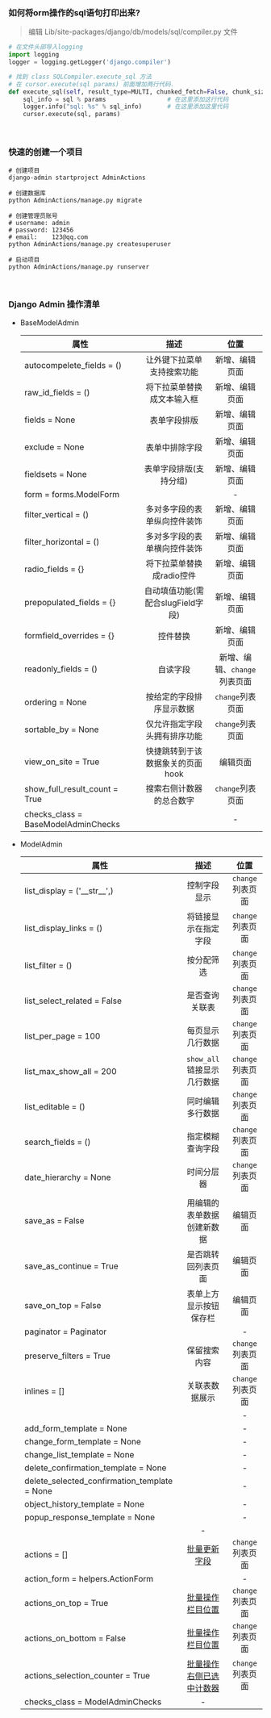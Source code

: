 ### 如何将orm操作的sql语句打印出来?
> 编辑 Lib/site-packages/django/db/models/sql/compiler.py 文件
```python
# 在文件头部导入logging
import logging
logger = logging.getLogger('django.compiler')

# 找到 class SQLCompiler.execute_sql 方法
# 在 cursor.execute(sql params) 前面增加两行代码.
def execute_sql(self, result_type=MULTI, chunked_fetch=False, chunk_size=GET_ITERATOR_CHUNK_SIZE):
    sql_info = sql % params                 # 在这里添加这行代码
    logger.info("sql: %s" % sql_info)       # 在这里添加这里代码
    cursor.execute(sql, params)             

```

&nbsp;  

### 快速的创建一个项目
```shell
# 创建项目 
django-admin startproject AdminActions

# 创建数据库
python AdminActions/manage.py migrate

# 创建管理员账号
# username: admin
# password: 123456
# email:    123@qq.com 
python AdminActions/manage.py createsuperuser

# 启动项目
python AdminActions/manage.py runserver
```

&nbsp;  

### Django Admin 操作清单
- BaseModelAdmin

  | 属性 | 描述 | 位置 |
  |---|:---:| :---: |
  |autocompelete_fields = ()| 让外键下拉菜单支持搜索功能 | 新增、编辑页面 |
  |raw_id_fields = ()| 将下拉菜单替换成文本输入框 | 新增、编辑页面 |
  |fields = None| 表单字段排版 | 新增、编辑页面 |
  |exclude = None| 表单中排除字段 | 新增、编辑页面 |
  |fieldsets = None| 表单字段排版(支持分组) | 新增、编辑页面 |
  |form = forms.ModelForm |   | - |
  |filter_vertical = ()| 多对多字段的表单纵向控件装饰 | 新增、编辑页面 |
  |filter_horizontal = ()| 多对多字段的表单横向控件装饰 | 新增、编辑页面 |
  |radio_fields = {}|  将下拉菜单替换成radio控件 | 新增、编辑页面 |
  |prepopulated_fields = {}| 自动填值功能(需配合slugField字段)  | 新增、编辑页面 |
  |formfield_overrides = {}| 控件替换 | 新增、编辑页面 |
  |readonly_fields = ()|  自读字段 |新增、编辑、`change`列表页面 |
  |ordering = None| 按给定的字段排序显示数据  | `change`列表页面 |
  |sortable_by = None| 仅允许指定字段头拥有排序功能  | `change`列表页面 |
  |view_on_site = True| 快捷跳转到于该数据象关的页面hook | 编辑页面 |
  |show_full_result_count = True| 搜索右侧计数器的总合数字 | `change`列表页面 |
  |checks_class = BaseModelAdminChecks |  | - |

- ModelAdmin   

  | 属性 | 描述 | 位置 |
  |---|:---:| :---: |
  |list_display = ('\_\_str\_\_',) | 控制字段显示 | `change`列表页面 | 
  |list_display_links = () | 将链接显示在指定字段 | `change`列表页面 |
  |list_filter = () | 按分配筛选 | `change`列表页面 |
  |list_select_related = False | 是否查询关联表 | `change`列表页面 | 
  |list_per_page = 100 | 每页显示几行数据 | `change`列表页面 |
  |list_max_show_all = 200 | `show_all`链接显示几行数据 | `change`列表页面 |
  |list_editable = () | 同时编辑多行数据 | `change`列表页面 |
  |search_fields = () | 指定模糊查询字段 | `change`列表页面 |
  |date_hierarchy = None | 时间分层器 | `change`列表页面 |
  |save_as = False | 用编辑的表单数据创建新数据| 编辑页面 |
  |save_as_continue = True | 是否跳转回列表页面| 编辑页面 |
  |save_on_top = False | 表单上方显示按钮保存栏| 编辑页面 |
  |paginator = Paginator | | - |
  |preserve_filters = True | 保留搜索内容| `change`列表页面 |
  |inlines = [] | 关联表数据展示 | `change`列表页面 |
  | | | -|
  |add_form_template = None| | -|
  |change_form_template = None| | -|
  |change_list_template = None| | -|
  |delete_confirmation_template = None| | -|
  |delete_selected_confirmation_template = None| | -|
  |object_history_template = None| | -|
  |popup_response_template = None| | -|
  | | -|
  |actions = []| [批量更新字段](./ModelAdmin.md#actions) | `change`列表页面 |
  |action_form = helpers.ActionForm| | - |
  |actions_on_top = True| [批量操作栏目位置](./ModelAdmin.md#actions_on_top) | `change`列表页面 |
  |actions_on_bottom = False| [批量操作栏目位置](./ModelAdmin.md#actions_on_top) | `change`列表页面 |
  |actions_selection_counter = True| [批量操作右侧已选中计数器](./ModelAdmin.md#actions) | `change`列表页面 |
  |checks_class = ModelAdminChecks| - |
